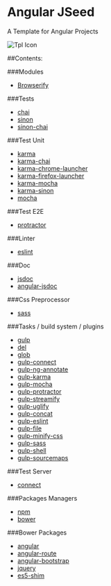 Angular JSeed
=============

A Template for Angular Projects

![Tpl Icon](http://ariatemplates.com/images/template.png)

##Contents:

###Modules
* [Browserify](https://www.npmjs.com/package/browserify)

###Tests
* [chai](https://www.npmjs.com/package/chai)
* [sinon](https://www.npmjs.com/package/sinon)
* [sinon-chai](https://www.npmjs.com/package/sinon-chai)

###Test Unit
* [karma](https://www.npmjs.com/package/karma)
* [karma-chai](https://www.npmjs.com/package/karma-chai)
* [karma-chrome-launcher](karma-chrome-launcher)
* [karma-firefox-launcher](karma-firefox-launcher)
* [karma-mocha](https://www.npmjs.com/package/karma-mocha)
* [karma-sinon](https://www.npmjs.com/package/karma-sinon)
* [mocha](https://www.npmjs.com/package/mocha)


###Test E2E
* [protractor](https://www.npmjs.com/package/protractor)

###Linter
* [eslint](https://www.npmjs.com/package/eslint)

###Doc
* [jsdoc](https://github.com/jsdoc3/jsdoc)
* [angular-jsdoc](https://github.com/allenhwkim/angular-jsdoc)

###Css Preprocessor
* [sass](https://github.com/sass/sass)

###Tasks / build system / plugins
* [gulp](https://www.npmjs.com/package/gulp)
* [del](https://www.npmjs.com/package/del)
* [glob](https://www.npmjs.com/package/glob)
* [gulp-connect](https://www.npmjs.com/package/gulp-connect)
* [gulp-ng-annotate](https://www.npmjs.com/package/gulp-ng-annotate)
* [gulp-karma](https://www.npmjs.com/package/gulp-karma)
* [gulp-mocha](https://www.npmjs.com/package/gulp-mocha)
* [gulp-protractor](https://www.npmjs.com/package/gulp-protractor)
* [gulp-streamify](https://www.npmjs.com/package/gulp-streamify)
* [gulp-uglify](https://www.npmjs.com/package/gulp-uglify)
* [gulp-concat](https://www.npmjs.com/package/gulp-concat)
* [gulp-eslint](https://www.npmjs.com/package/gulp-eslint)
* [gulp-file](https://www.npmjs.com/package/gulp-file)
* [gulp-minify-css](https://www.npmjs.com/package/gulp-minify-css)
* [gulp-sass](https://www.npmjs.com/package/gulp-sass)
* [gulp-shell](https://www.npmjs.com/package/gulp-shell)
* [gulp-sourcemaps](https://www.npmjs.com/package/gulp-sourcemaps)

###Test Server
* [connect](https://www.npmjs.com/package/connect)

###Packages Managers
* [npm](https://www.npmjs.com/package/npm)  
* [bower](https://www.npmjs.com/package/bower)

###Bower Packages
* [angular](https://github.com/angular/bower-angular)
* [angular-route](https://github.com/angular/bower-angular-route)
* [angular-bootstrap](https://angular-ui.github.io/bootstrap)
* [jquery](https://github.com/jquery/jquery)
* [es5-shim](https://github.com/es-shims/es5-shim)
